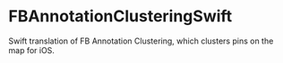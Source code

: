 # FBAnnotationClusteringSwift
Swift translation of FB Annotation Clustering, which clusters pins on the map for iOS.
